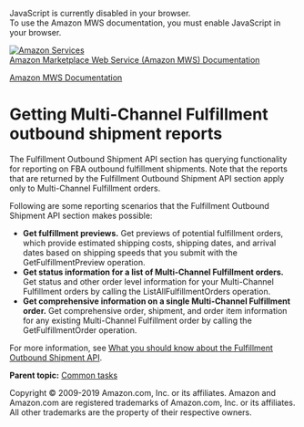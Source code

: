 <div id="MWSDX_noscript">

JavaScript is currently disabled in your browser.  
To use the Amazon MWS documentation, you must enable JavaScript in your
browser.

</div>

<div id="MWSDX_divtop">

[![Amazon
Services](https://images-na.ssl-images-amazon.com/images/G/08/mwsportal/fr_FR/amazonservices.gif
"Amazon Services")](http://services.amazon.fr)  
<span id="MWSDX_titlebar">[Amazon Marketplace Web Service (Amazon MWS)
Documentation](https://developer.amazonservices.fr/gp/mws/docs.html)</span>

</div>

<div id="MWSDX_divbottom">

<div id="MWSDX_divleft">

<div id="MWSDX_toc">

</div>

</div>

<div id="MWSDX_divright">

<div id="MWSDX_content">

<span id="MWSDX_breadcrumbs">[Amazon MWS
Documentation](https://developer.amazonservices.fr/gp/mws/docs.html)</span>

# Getting <span class="ph">Multi-Channel Fulfillment</span> outbound shipment reports

<div class="body conbody">

The <span class="ph">Fulfillment Outbound Shipment API section</span>
has querying functionality for reporting on FBA outbound fulfillment
shipments. Note that the reports that are returned by the
<span class="ph">Fulfillment Outbound Shipment API section</span> apply
only to <span class="ph">Multi-Channel Fulfillment</span> orders.

<div class="p">

Following are some reporting scenarios that the
<span class="ph">Fulfillment Outbound Shipment API section</span> makes
possible:

  - **Get fulfillment previews.** Get previews of potential fulfillment
    orders, which provide estimated shipping costs, shipping dates, and
    arrival dates based on shipping speeds that you submit with the
    <span class="keyword apiname">GetFulfillmentPreview</span>
    operation.
  - **Get status information for a list of
    <span class="ph">Multi-Channel Fulfillment</span> orders.** Get
    status and other order level information for your
    <span class="ph">Multi-Channel Fulfillment</span> orders by calling
    the <span class="keyword apiname">ListAllFulfillmentOrders</span>
    operation.
  - **Get comprehensive information on a single
    <span class="ph">Multi-Channel Fulfillment</span> order.** Get
    comprehensive order, shipment, and order item information for any
    existing <span class="ph">Multi-Channel Fulfillment</span> order by
    calling the <span class="keyword apiname">GetFulfillmentOrder</span>
    operation.

</div>

For more information, see [What you should know about the Fulfillment
Outbound Shipment API](../fba_outbound/FBAOutbound_Overview.md).

</div>

<div class="related-links">

<div class="familylinks">

<div class="parentlink">

**Parent topic:** [Common tasks](../fba_guide/FBAGuide_CommonTasks.md)

</div>

</div>

</div>

<div id="MWSDX_footer">

Copyright © 2009-2019 Amazon.com, Inc. or its affiliates. Amazon and
Amazon.com are registered trademarks of Amazon.com, Inc. or its
affiliates. All other trademarks are the property of their respective
owners.

</div>

</div>

</div>

<div style="clear: both;">

</div>

</div>
